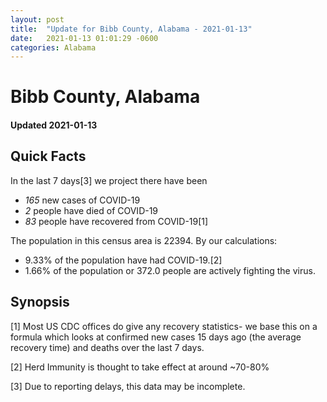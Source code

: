 ```yaml
---
layout: post
title:  "Update for Bibb County, Alabama - 2021-01-13"
date:   2021-01-13 01:01:29 -0600
categories: Alabama
---
```


# Bibb County, Alabama
#### Updated 2021-01-13

## Quick Facts

In the last 7 days[3] we project there have been
- *165* new cases of COVID-19
- *2* people have died of COVID-19
- *83* people have recovered from COVID-19[1]

The population in this census area is 22394. By our calculations:
- 9.33% of the population have had COVID-19.[2]
- 1.66% of the population or 372.0 people are actively fighting the virus.

## Synopsis




[1] Most US CDC offices do give any recovery statistics- we base this on a formula which looks at confirmed new cases
15 days ago (the average recovery time) and deaths over the last 7 days.

[2] Herd Immunity is thought to take effect at around ~70-80%

[3] Due to reporting delays, this data may be incomplete.
 
    